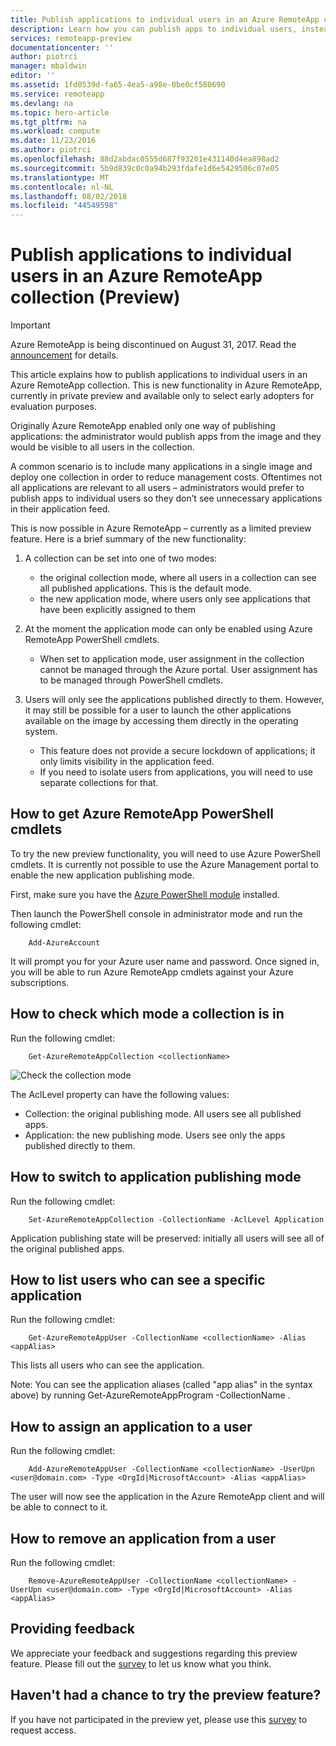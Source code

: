 ```yaml
---
title: Publish applications to individual users in an Azure RemoteApp collection (Preview) | Microsoft Docs
description: Learn how you can publish apps to individual users, instead of depending on groups, in Azure RemoteApp.
services: remoteapp-preview
documentationcenter: ''
author: piotrci
manager: mbaldwin
editor: ''
ms.assetid: 1fd0539d-fa65-4ea5-a98e-0be0cf580690
ms.service: remoteapp
ms.devlang: na
ms.topic: hero-article
ms.tgt_pltfrm: na
ms.workload: compute
ms.date: 11/23/2016
ms.author: piotrci
ms.openlocfilehash: 88d2abdac0555d687f93201e431140d4ea898ad2
ms.sourcegitcommit: 5b9d839c0c0a94b293fdafe1d6e5429506c07e05
ms.translationtype: MT
ms.contentlocale: nl-NL
ms.lasthandoff: 08/02/2018
ms.locfileid: "44549598"
---
```

# <a name="publish-applications-to-individual-users-in-an-azure-remoteapp-collection-preview"></a>Publish applications to individual users in an Azure RemoteApp collection (Preview)
> [!IMPORTANT]
> Azure RemoteApp is being discontinued on August 31, 2017. Read the [announcement](https://go.microsoft.com/fwlink/?linkid=821148) for details.
> 
> 

This article explains how to publish applications to individual users in an Azure RemoteApp collection. This is new functionality in Azure RemoteApp, currently in private preview and available only to select early adopters for evaluation purposes.

Originally Azure RemoteApp enabled only one way of publishing applications: the administrator would publish apps from the image and they would be visible to all users in the collection.

A common scenario is to include many applications in a single image and deploy one collection in order to reduce management costs. Oftentimes not all applications are relevant to all users – administrators would prefer to publish apps to individual users so they don’t see unnecessary applications in their application feed.

This is now possible in Azure RemoteApp – currently as a limited preview feature. Here is a brief summary of the new functionality:

1. A collection can be set into one of two modes:
   
   * the original collection mode, where all users in a collection can see all published applications. This is the default mode.
   * the new application mode, where users only see applications that have been explicitly assigned to them
2. At the moment the application mode can only be enabled using Azure RemoteApp PowerShell cmdlets.
   
   * When set to application mode, user assignment in the collection cannot be managed through the Azure portal. User assignment has to be managed through PowerShell cmdlets.
3. Users will only see the applications published directly to them. However, it may still be possible for a user to launch the other applications available on the image by accessing them directly in the operating system.
   
   * This feature does not provide a secure lockdown of applications; it only limits visibility in the application feed.
   * If you need to isolate users from applications, you will need to use separate collections for that.

## <a name="how-to-get-azure-remoteapp-powershell-cmdlets"></a>How to get Azure RemoteApp PowerShell cmdlets
To try the new preview functionality, you will need to use Azure PowerShell cmdlets. It is currently not possible to use the Azure Management portal to enable the new application publishing mode.

First, make sure you have the [Azure PowerShell module](/powershell/azureps-cmdlets-docs) installed.

Then launch the PowerShell console in administrator mode and run the following cmdlet:

        Add-AzureAccount

It will prompt you for your Azure user name and password. Once signed in, you will be able to run Azure RemoteApp cmdlets against your Azure subscriptions.

## <a name="how-to-check-which-mode-a-collection-is-in"></a>How to check which mode a collection is in
Run the following cmdlet:

        Get-AzureRemoteAppCollection <collectionName>

![Check the collection mode](https://docstestmedia1.blob.core.windows.net/azure-media/articles/remoteapp/media/remoteapp-perapp/araacllelvel.png)

The AclLevel property can have the following values:

* Collection: the original publishing mode. All users see all published apps.
* Application: the new publishing mode. Users see only the apps published directly to them.

## <a name="how-to-switch-to-application-publishing-mode"></a>How to switch to application publishing mode
Run the following cmdlet:

        Set-AzureRemoteAppCollection -CollectionName -AclLevel Application

Application publishing state will be preserved: initially all users will see all of the original published apps.

## <a name="how-to-list-users-who-can-see-a-specific-application"></a>How to list users who can see a specific application
Run the following cmdlet:

        Get-AzureRemoteAppUser -CollectionName <collectionName> -Alias <appAlias>

This lists all users who can see the application.

Note: You can see the application aliases (called "app alias" in the syntax above) by running Get-AzureRemoteAppProgram -CollectionName <collectionName>.

## <a name="how-to-assign-an-application-to-a-user"></a>How to assign an application to a user
Run the following cmdlet:

        Add-AzureRemoteAppUser -CollectionName <collectionName> -UserUpn <user@domain.com> -Type <OrgId|MicrosoftAccount> -Alias <appAlias>

The user will now see the application in the Azure RemoteApp client and will be able to connect to it.

## <a name="how-to-remove-an-application-from-a-user"></a>How to remove an application from a user
Run the following cmdlet:

        Remove-AzureRemoteAppUser -CollectionName <collectionName> -UserUpn <user@domain.com> -Type <OrgId|MicrosoftAccount> -Alias <appAlias>

## <a name="providing-feedback"></a>Providing feedback
We appreciate your feedback and suggestions regarding this preview feature. Please fill out the [survey](http://www.instant.ly/s/FDdrb) to let us know what you think.

## <a name="havent-had-a-chance-to-try-the-preview-feature"></a>Haven't had a chance to try the preview feature?
If you have not participated in the preview yet, please use this [survey](http://www.instant.ly/s/AY83p) to request access.


